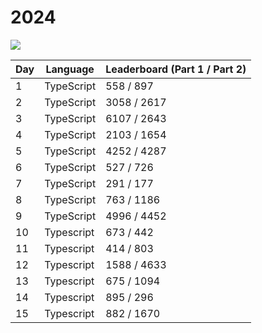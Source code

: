 # 2024
![](https://img.shields.io/badge/stars%20⭐-30-yellow)

|Day|Language|Leaderboard (Part 1 / Part 2)|
|--|--|--|
|1|TypeScript|558 / 897|
|2|TypeScript|3058 / 2617|
|3|TypeScript|6107 / 2643|
|4|TypeScript|2103 / 1654|
|5|TypeScript|4252 / 4287|
|6|TypeScript|527 / 726|
|7|TypeScript|291 / 177|
|8|TypeScript|763 / 1186|
|9|TypeScript|4996 / 4452|
|10|Typescript|673 / 442|
|11|Typescript|414 / 803|
|12|Typescript|1588 / 4633|
|13|Typescript|675 / 1094|
|14|Typescript|895 / 296|
|15|Typescript|882 / 1670|